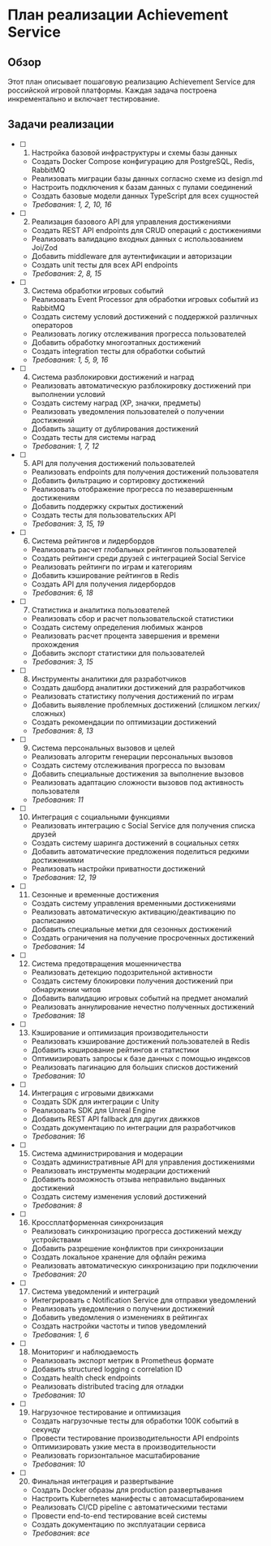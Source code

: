 # План реализации Achievement Service

## Обзор

Этот план описывает пошаговую реализацию Achievement Service для российской игровой платформы. Каждая задача построена инкрементально и включает тестирование.

## Задачи реализации

- [ ] 1. Настройка базовой инфраструктуры и схемы базы данных
  - Создать Docker Compose конфигурацию для PostgreSQL, Redis, RabbitMQ
  - Реализовать миграции базы данных согласно схеме из design.md
  - Настроить подключения к базам данных с пулами соединений
  - Создать базовые модели данных TypeScript для всех сущностей
  - _Требования: 1, 2, 10, 16_

- [ ] 2. Реализация базового API для управления достижениями
  - Создать REST API endpoints для CRUD операций с достижениями
  - Реализовать валидацию входных данных с использованием Joi/Zod
  - Добавить middleware для аутентификации и авторизации
  - Создать unit тесты для всех API endpoints
  - _Требования: 2, 8, 15_

- [ ] 3. Система обработки игровых событий
  - Реализовать Event Processor для обработки игровых событий из RabbitMQ
  - Создать систему условий достижений с поддержкой различных операторов
  - Реализовать логику отслеживания прогресса пользователей
  - Добавить обработку многоэтапных достижений
  - Создать integration тесты для обработки событий
  - _Требования: 1, 5, 9, 16_

- [ ] 4. Система разблокировки достижений и наград
  - Реализовать автоматическую разблокировку достижений при выполнении условий
  - Создать систему наград (XP, значки, предметы)
  - Реализовать уведомления пользователей о получении достижений
  - Добавить защиту от дублирования достижений
  - Создать тесты для системы наград
  - _Требования: 1, 7, 12_

- [ ] 5. API для получения достижений пользователей
  - Реализовать endpoints для получения достижений пользователя
  - Добавить фильтрацию и сортировку достижений
  - Реализовать отображение прогресса по незавершенным достижениям
  - Добавить поддержку скрытых достижений
  - Создать тесты для пользовательских API
  - _Требования: 3, 15, 19_

- [ ] 6. Система рейтингов и лидербордов
  - Реализовать расчет глобальных рейтингов пользователей
  - Создать рейтинги среди друзей с интеграцией Social Service
  - Реализовать рейтинги по играм и категориям
  - Добавить кэширование рейтингов в Redis
  - Создать API для получения лидербордов
  - _Требования: 6, 18_

- [ ] 7. Статистика и аналитика пользователей
  - Реализовать сбор и расчет пользовательской статистики
  - Создать систему определения любимых жанров
  - Реализовать расчет процента завершения и времени прохождения
  - Добавить экспорт статистики для пользователей
  - _Требования: 3, 15_

- [ ] 8. Инструменты аналитики для разработчиков
  - Создать дашборд аналитики достижений для разработчиков
  - Реализовать статистику получения достижений по играм
  - Добавить выявление проблемных достижений (слишком легких/сложных)
  - Создать рекомендации по оптимизации достижений
  - _Требования: 8, 13_

- [ ] 9. Система персональных вызовов и целей
  - Реализовать алгоритм генерации персональных вызовов
  - Создать систему отслеживания прогресса по вызовам
  - Добавить специальные достижения за выполнение вызовов
  - Реализовать адаптацию сложности вызовов под активность пользователя
  - _Требования: 11_

- [ ] 10. Интеграция с социальными функциями
  - Реализовать интеграцию с Social Service для получения списка друзей
  - Создать систему шаринга достижений в социальных сетях
  - Добавить автоматические предложения поделиться редкими достижениями
  - Реализовать настройки приватности достижений
  - _Требования: 12, 19_

- [ ] 11. Сезонные и временные достижения
  - Создать систему управления временными достижениями
  - Реализовать автоматическую активацию/деактивацию по расписанию
  - Добавить специальные метки для сезонных достижений
  - Создать ограничения на получение просроченных достижений
  - _Требования: 14_

- [ ] 12. Система предотвращения мошенничества
  - Реализовать детекцию подозрительной активности
  - Создать систему блокировки получения достижений при обнаружении читов
  - Добавить валидацию игровых событий на предмет аномалий
  - Реализовать аннулирование нечестно полученных достижений
  - _Требования: 18_

- [ ] 13. Кэширование и оптимизация производительности
  - Реализовать кэширование достижений пользователей в Redis
  - Добавить кэширование рейтингов и статистики
  - Оптимизировать запросы к базе данных с помощью индексов
  - Реализовать пагинацию для больших списков достижений
  - _Требования: 10_

- [ ] 14. Интеграция с игровыми движками
  - Создать SDK для интеграции с Unity
  - Реализовать SDK для Unreal Engine
  - Добавить REST API fallback для других движков
  - Создать документацию по интеграции для разработчиков
  - _Требования: 16_

- [ ] 15. Система администрирования и модерации
  - Создать административные API для управления достижениями
  - Реализовать инструменты модерации достижений
  - Добавить возможность отзыва неправильно выданных достижений
  - Создать систему изменения условий достижений
  - _Требования: 8_

- [ ] 16. Кроссплатформенная синхронизация
  - Реализовать синхронизацию прогресса достижений между устройствами
  - Добавить разрешение конфликтов при синхронизации
  - Создать локальное хранение для офлайн режима
  - Реализовать автоматическую синхронизацию при подключении
  - _Требования: 20_

- [ ] 17. Система уведомлений и интеграций
  - Интегрировать с Notification Service для отправки уведомлений
  - Реализовать уведомления о получении достижений
  - Добавить уведомления о изменениях в рейтингах
  - Создать настройки частоты и типов уведомлений
  - _Требования: 1, 6_

- [ ] 18. Мониторинг и наблюдаемость
  - Реализовать экспорт метрик в Prometheus формате
  - Добавить structured logging с correlation ID
  - Создать health check endpoints
  - Реализовать distributed tracing для отладки
  - _Требования: 10_

- [ ] 19. Нагрузочное тестирование и оптимизация
  - Создать нагрузочные тесты для обработки 100K событий в секунду
  - Провести тестирование производительности API endpoints
  - Оптимизировать узкие места в производительности
  - Реализовать горизонтальное масштабирование
  - _Требования: 10_

- [ ] 20. Финальная интеграция и развертывание
  - Создать Docker образы для production развертывания
  - Настроить Kubernetes манифесты с автомасштабированием
  - Реализовать CI/CD pipeline с автоматическими тестами
  - Провести end-to-end тестирование всей системы
  - Создать документацию по эксплуатации сервиса
  - _Требования: все_